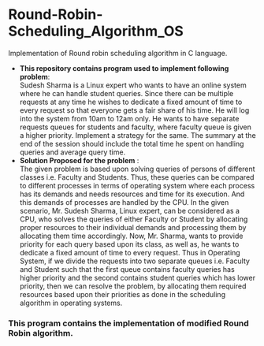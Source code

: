 # Round-Robin-Scheduling_Algorithm_OS
Implementation of Round robin scheduling algorithm in C language.
<ul>
  <li><b>This repository contains program used to implement following problem</b>: <br>
      Sudesh Sharma is a Linux expert who wants to have an online system where he can handle student queries. Since there can be multiple requests at any time he wishes to dedicate a fixed amount of time to every request so that everyone gets a fair share of his time. He will log into the system from 10am to 12am only. He wants to have separate requests queues for students and faculty, where faculty queue is given a higher priority. Implement a strategy for the same. The summary at the end of the session should include the total time he spent on handling queries and average query time.
  </li>
  <li><b> Solution Proposed for the problem</b> : <br>
   The given problem is based upon solving queries of persons of different classes i.e. Faculty and Students. Thus, these queries can be compared to different processes in terms of operating system where each process has its demands and needs resources and time for its execution. And this demands of processes are handled by the CPU. In the given scenario, Mr. Sudesh Sharma, Linux expert, can be considered as a CPU, who solves the queries of either Faculty or Student by allocating proper resources to their individual demands and processing them by allocating them time accordingly. Now, Mr. Sharma, wants to provide priority for each query based upon its class, as well as, he wants to dedicate a fixed amount of time to every request. Thus in Operating System, if we divide the requests into two separate queues i.e. Faculty and Student such that the first queue contains faculty queries has higher priority and the second contains student queries which has lower priority, then we can resolve the problem, by allocating them required resources based upon their priorities as done in the scheduling algorithm in operating systems.
 </li>
 </ul>
 <p><h3> This program contains the implementation of modified Round Robin algorithm.</h3> </p>

